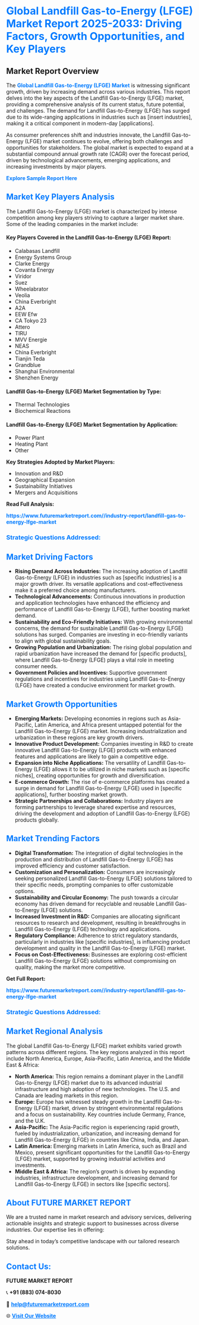 <h1 style="color: #007BFF;">Global Landfill Gas-to-Energy (LFGE) Market Report 2025-2033: Driving Factors, Growth Opportunities, and Key Players</h1>

<section id="overview">
<h2>Market Report Overview</h2>
<p>The <a href="https://www.futuremarketreport.com//industry-report/landfill-gas-to-energy-lfge-market" style="color: #007BFF; text-decoration: none;"><strong>Global Landfill Gas-to-Energy (LFGE) Market</strong></a> is witnessing significant growth, driven by increasing demand across various industries. This report delves into the key aspects of the Landfill Gas-to-Energy (LFGE) market, providing a comprehensive analysis of its current status, future potential, and challenges. The demand for Landfill Gas-to-Energy (LFGE) has surged due to its wide-ranging applications in industries such as [insert industries], making it a critical component in modern-day [applications].</p>
<p>As consumer preferences shift and industries innovate, the Landfill Gas-to-Energy (LFGE) market continues to evolve, offering both challenges and opportunities for stakeholders. The global market is expected to expand at a substantial compound annual growth rate (CAGR) over the forecast period, driven by technological advancements, emerging applications, and increasing investments by major players.</p>
</section>

<section id="overview">
<p><a href="https://www.futuremarketreport.com//request-sample/reportId=58860" style="color: #007BFF; text-decoration: none;"><strong>Explore Sample Report Here</strong></a></p>
</section>

<section id="key-players">
<h2 style="color: #007BFF;">Market Key Players Analysis</h2>
<p>The Landfill Gas-to-Energy (LFGE) market is characterized by intense competition among key players striving to capture a larger market share. Some of the leading companies in the market include:</p>
<h4>Key Players Covered in the Landfill Gas-to-Energy (LFGE) Report:</h4>
<ul><li>Calabasas Landfill</li><li>Energy Systems Group</li><li>Clarke Energy</li><li>Covanta Energy</li><li>Viridor</li><li>Suez</li><li>Wheelabrator</li><li>Veolia</li><li>China Everbright</li><li>A2A</li><li>EEW Efw</li><li>CA Tokyo 23</li><li>Attero</li><li>TIRU</li><li>MVV Energie</li><li>NEAS</li><li>China Everbright</li><li>Tianjin Teda</li><li>Grandblue</li><li>Shanghai Environmental</li><li>Shenzhen Energy</li></ul>
<h4>Landfill Gas-to-Energy (LFGE) Market Segmentation by Type:</h4>
<ul><li>Thermal Technologies</li><li>Biochemical Reactions</li></ul>

<h4>Landfill Gas-to-Energy (LFGE) Market Segmentation by Application:</h4>
<ul><li>Power Plant</li><li>Heating Plant</li><li>Other</li></ul>
<p><strong>Key Strategies Adopted by Market Players:</strong></p>
<ul>
<li>Innovation and R&D</li>
<li>Geographical Expansion</li>
<li>Sustainability Initiatives</li>
<li>Mergers and Acquisitions</li>
</ul>
</section>

<section>
<p><strong>Read Full Analysis: </strong></p><a href="https://www.futuremarketreport.com//industry-report/landfill-gas-to-energy-lfge-market" style="color: #007BFF; text-decoration: none;"><strong>https://www.futuremarketreport.com//industry-report/landfill-gas-to-energy-lfge-market</strong></a>
<h3 style="color: #007BFF;">Strategic Questions Addressed:</h3>
</section>

<section id="driving-factors">
<h2 style="color: #007BFF;">Market Driving Factors</h2>
<ul>
<li><strong>Rising Demand Across Industries:</strong> The increasing adoption of Landfill Gas-to-Energy (LFGE) in industries such as [specific industries] is a major growth driver. Its versatile applications and cost-effectiveness make it a preferred choice among manufacturers.</li>
<li><strong>Technological Advancements:</strong> Continuous innovations in production and application technologies have enhanced the efficiency and performance of Landfill Gas-to-Energy (LFGE), further boosting market demand.</li>
<li><strong>Sustainability and Eco-Friendly Initiatives:</strong> With growing environmental concerns, the demand for sustainable Landfill Gas-to-Energy (LFGE) solutions has surged. Companies are investing in eco-friendly variants to align with global sustainability goals.</li>
<li><strong>Growing Population and Urbanization:</strong> The rising global population and rapid urbanization have increased the demand for [specific products], where Landfill Gas-to-Energy (LFGE) plays a vital role in meeting consumer needs.</li>
<li><strong>Government Policies and Incentives:</strong> Supportive government regulations and incentives for industries using Landfill Gas-to-Energy (LFGE) have created a conducive environment for market growth.</li>
</ul>
</section>

<section id="growth-opportunities">
<h2 style="color: #007BFF;">Market Growth Opportunities</h2>
<ul>
<li><strong>Emerging Markets:</strong> Developing economies in regions such as Asia-Pacific, Latin America, and Africa present untapped potential for the Landfill Gas-to-Energy (LFGE) market. Increasing industrialization and urbanization in these regions are key growth drivers.</li>
<li><strong>Innovative Product Development:</strong> Companies investing in R&D to create innovative Landfill Gas-to-Energy (LFGE) products with enhanced features and applications are likely to gain a competitive edge.</li>
<li><strong>Expansion into Niche Applications:</strong> The versatility of Landfill Gas-to-Energy (LFGE) allows it to be utilized in niche markets such as [specific niches], creating opportunities for growth and diversification.</li>
<li><strong>E-commerce Growth:</strong> The rise of e-commerce platforms has created a surge in demand for Landfill Gas-to-Energy (LFGE) used in [specific applications], further boosting market growth.</li>
<li><strong>Strategic Partnerships and Collaborations:</strong> Industry players are forming partnerships to leverage shared expertise and resources, driving the development and adoption of Landfill Gas-to-Energy (LFGE) products globally.</li>
</ul>
</section>

<section id="trending-factors">
<h2 style="color: #007BFF;">Market Trending Factors</h2>
<ul>
<li><strong>Digital Transformation:</strong> The integration of digital technologies in the production and distribution of Landfill Gas-to-Energy (LFGE) has improved efficiency and customer satisfaction.</li>
<li><strong>Customization and Personalization:</strong> Consumers are increasingly seeking personalized Landfill Gas-to-Energy (LFGE) solutions tailored to their specific needs, prompting companies to offer customizable options.</li>
<li><strong>Sustainability and Circular Economy:</strong> The push towards a circular economy has driven demand for recyclable and reusable Landfill Gas-to-Energy (LFGE) solutions.</li>
<li><strong>Increased Investment in R&D:</strong> Companies are allocating significant resources to research and development, resulting in breakthroughs in Landfill Gas-to-Energy (LFGE) technology and applications.</li>
<li><strong>Regulatory Compliance:</strong> Adherence to strict regulatory standards, particularly in industries like [specific industries], is influencing product development and quality in the Landfill Gas-to-Energy (LFGE) market.</li>
<li><strong>Focus on Cost-Effectiveness:</strong> Businesses are exploring cost-efficient Landfill Gas-to-Energy (LFGE) solutions without compromising on quality, making the market more competitive.</li>
</ul>
</section>

<section>
<p><strong>Get Full Report: </strong></p><a href="https://www.futuremarketreport.com//industry-report/landfill-gas-to-energy-lfge-market" style="color: #007BFF; text-decoration: none;"><strong>https://www.futuremarketreport.com//industry-report/landfill-gas-to-energy-lfge-market</strong></a>
<h3 style="color: #007BFF;">Strategic Questions Addressed:</h3>
</section>


<section id="regional-analysis">
<h2 style="color: #007BFF;">Market Regional Analysis</h2>
<p>The global Landfill Gas-to-Energy (LFGE) market exhibits varied growth patterns across different regions. The key regions analyzed in this report include North America, Europe, Asia-Pacific, Latin America, and the Middle East & Africa:</p>
<ul>
<li><strong>North America:</strong> This region remains a dominant player in the Landfill Gas-to-Energy (LFGE) market due to its advanced industrial infrastructure and high adoption of new technologies. The U.S. and Canada are leading markets in this region.</li>
<li><strong>Europe:</strong> Europe has witnessed steady growth in the Landfill Gas-to-Energy (LFGE) market, driven by stringent environmental regulations and a focus on sustainability. Key countries include Germany, France, and the U.K.</li>
<li><strong>Asia-Pacific:</strong> The Asia-Pacific region is experiencing rapid growth, fueled by industrialization, urbanization, and increasing demand for Landfill Gas-to-Energy (LFGE) in countries like China, India, and Japan.</li>
<li><strong>Latin America:</strong> Emerging markets in Latin America, such as Brazil and Mexico, present significant opportunities for the Landfill Gas-to-Energy (LFGE) market, supported by growing industrial activities and investments.</li>
<li><strong>Middle East & Africa:</strong> The region’s growth is driven by expanding industries, infrastructure development, and increasing demand for Landfill Gas-to-Energy (LFGE) in sectors like [specific sectors].</li>
</ul>
</section>

<footer>
<h2 style="color: #007BFF;">About FUTURE MARKET REPORT</h2>
<p>We are a trusted name in market research and advisory services, delivering actionable insights and strategic support to businesses across diverse industries. Our expertise lies in offering:</p>

<p>Stay ahead in today’s competitive landscape with our tailored research solutions.</p>

<h2 style="color: #007BFF;">Contact Us:</h2>
<p><strong>FUTURE MARKET REPORT</strong></p>
<p>📞 <strong>+91 (883) 074-8030</strong></p>
<p>📧 <strong><a href="mailto:help@futuremarketreport.com" style="color: #007BFF;">help@futuremarketreport.com</a></strong></p>
<p>🌐 <strong><a href="https://www.futuremarketreport.com/" style="color: #007BFF;">Visit Our Website</a></strong></p>
</footer>